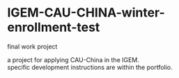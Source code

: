 # IGEM-CAU-CHINA-winter-enrollment-test
final work project

a project for applying CAU-China in the IGEM.<br/>
specific development instructions are within the portfolio.
